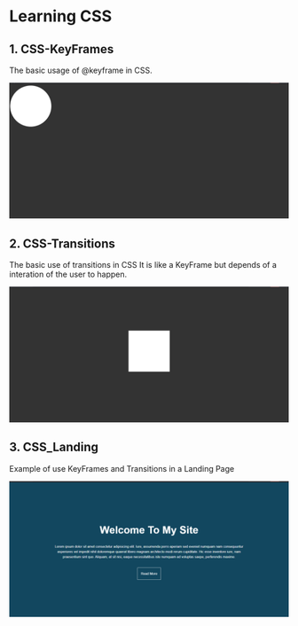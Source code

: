 # Learning CSS

## 1. CSS-KeyFrames
    
The basic usage of @keyframe in CSS.


![Result CSS-KeyFrames](/1-CSS-KeyFrames/result.gif)


## 2. CSS-Transitions
   
The basic use of transitions in CSS
It is like a KeyFrame but depends of a interation of the user to happen.

   
![Result CSS-KeyFrames](/2-CSS-Transitions/result.gif)

## 3. CSS_Landing
   
Example of use KeyFrames and Transitions in a Landing Page
   
![Result CSS-KeyFrames](/3-CSS_Landing/result.gif)